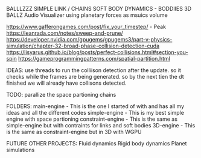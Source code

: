BALLLZZZ
SIMPLE
LINK / CHAINS
SOFT BODY DYNAMICS - BODDIIES
3D BALLZ
Audio Visualizer using planetary forces as msuics volume


https://www.gafferongames.com/post/fix_your_timestep/ - Peak
https://leanrada.com/notes/sweep-and-prune/
https://developer.nvidia.com/gpugems/gpugems3/part-v-physics-simulation/chapter-32-broad-phase-collision-detection-cuda
https://lisyarus.github.io/blog/posts/perfect-collisions.html#section-you-spin
https://gameprogrammingpatterns.com/spatial-partition.html

IDEAS:
use threads to run the colliison detection after the update. so it checks while the frames are being generated. so by the next tien the dt finished we will already have collisons detected.

TODO:
parallize the space partioning
chains

FOLDERS:
main-engine - This is the one I started of with and has all my ideas and all the different codes
simple-engine - This is my best simple engine with space partioning
constraint-engine - This is the same as simple-engine but with contraints for links and soft bodies
3D-engine - This is the same as constraint-engine but in 3D with WGPU

FUTURE OTHER PROJECTS:
Fluid dynamics
Rigid body dynamics
Planet simulations
